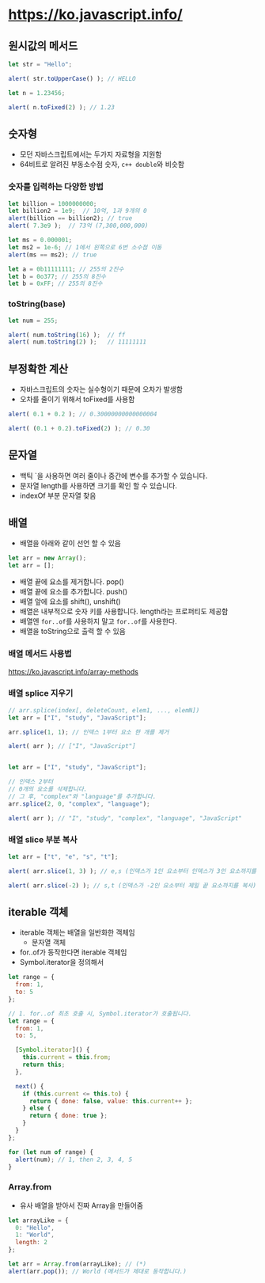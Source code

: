 # https://ko.javascript.info/

## 원시값의 메서드
```js
let str = "Hello";

alert( str.toUpperCase() ); // HELLO

let n = 1.23456;

alert( n.toFixed(2) ); // 1.23
```
## 숫자형
* 모던 자바스크립트에서는 두가지 자료형을 지원함
* 64비트로 알려진 부동소수점 숫자, `c++ double`와 비슷함
### 숫자를 입력하는 다양한 방법
```js
let billion = 1000000000;
let billion2 = 1e9;  // 10억, 1과 9개의 0
alert(billion == billion2); // true
alert( 7.3e9 );  // 73억 (7,300,000,000)

let ms = 0.000001;
let ms2 = 1e-6; // 1에서 왼쪽으로 6번 소수점 이동
alert(ms == ms2); // true

let a = 0b11111111; // 255의 2진수
let b = 0o377; // 255의 8진수
let b = 0xFF; // 255의 8진수
```
### toString(base)
```js 
let num = 255;

alert( num.toString(16) );  // ff
alert( num.toString(2) );   // 11111111
```

## 부정확한 계산
* 자바스크립트의 숫자는 실수형이기 때문에 오차가 발생함
* 오차를 줄이기 위해서 toFixed를 사용함
```js
alert( 0.1 + 0.2 ); // 0.30000000000000004

alert( (0.1 + 0.2).toFixed(2) ); // 0.30
```

## 문자열
* 백틱 `을 사용하면 여러 줄이나 중간에 변수를 추가할 수 있습니다. 
* 문자열 length를 사용하면 크기를 확인 할 수 있습니다. 
* indexOf 부분 문자열 찾음

## 배열 
* 배열을 아래와 같이 선언 할 수 있음
```js
let arr = new Array();
let arr = [];
```
* 배열 끝에 요소를 제거합니다. pop()
* 배열 끝에 요소를 추가합니다. push() 
* 배열 앞에 요소를 shift(), unshift()
* 배열은 내부적으로 숫자 키를 사용합니다. length라는 프로퍼티도 제공함
* 배열엔 `for..of`를 사용하지 말고 `for..of`를 사용한다. 
* 배열을 toString으로 출력 할 수 있음
### 배열 메서드 사용법
https://ko.javascript.info/array-methods  

### 배열 splice 지우기
```js
// arr.splice(index[, deleteCount, elem1, ..., elemN])
let arr = ["I", "study", "JavaScript"];

arr.splice(1, 1); // 인덱스 1부터 요소 한 개를 제거

alert( arr ); // ["I", "JavaScript"]


let arr = ["I", "study", "JavaScript"];

// 인덱스 2부터
// 0개의 요소를 삭제합니다.
// 그 후, "complex"와 "language"를 추가합니다.
arr.splice(2, 0, "complex", "language");

alert( arr ); // "I", "study", "complex", "language", "JavaScript"
```

### 배열 slice 부분 복사
```js 
let arr = ["t", "e", "s", "t"];

alert( arr.slice(1, 3) ); // e,s (인덱스가 1인 요소부터 인덱스가 3인 요소까지를 복사(인덱스가 3인 요소는 제외))

alert( arr.slice(-2) ); // s,t (인덱스가 -2인 요소부터 제일 끝 요소까지를 복사)
```

## iterable 객체
* iterable 객체는 배열을 일반화한 객체임
  * 문자열 객체
* for..of가 동작한다면 iterable 객체임
* Symbol.iterator을 정의해서 
```js
let range = {
  from: 1,
  to: 5
};

// 1. for..of 최초 호출 시, Symbol.iterator가 호출됩니다.
let range = {
  from: 1,
  to: 5,

  [Symbol.iterator]() {
    this.current = this.from;
    return this;
  },

  next() {
    if (this.current <= this.to) {
      return { done: false, value: this.current++ };
    } else {
      return { done: true };
    }
  }
};

for (let num of range) {
  alert(num); // 1, then 2, 3, 4, 5
}
```
### Array.from
* 유사 배열을 받아서 진짜 Array을 만들어줌
```js 
let arrayLike = {
  0: "Hello",
  1: "World",
  length: 2
};

let arr = Array.from(arrayLike); // (*)
alert(arr.pop()); // World (메서드가 제대로 동작합니다.)
```